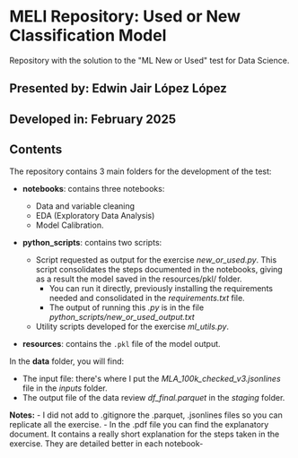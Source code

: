 # MELI Repository: Used or New Classification Model

Repository with the solution to the "ML New or Used" test for Data Science.

## Presented by: Edwin Jair López López

## Developed in: February 2025

## Contents

The repository contains 3 main folders for the development of the test:

- **notebooks**: contains three notebooks:
    - Data and variable cleaning
    - EDA (Exploratory Data Analysis)
    - Model Calibration.

- **python_scripts**: contains two scripts:
    - Script requested as output for the exercise *new_or_used.py*. This script consolidates the steps documented in the notebooks, giving as a result the model saved in the resources/pkl/ folder.
        - You can run it directly, previously installing the requirements needed and consolidated in the *requirements.txt* file.
        - The output of running this *.py* is in the file *python_scripts/new_or_used_output.txt* 
    - Utility scripts developed for the exercise *ml_utils.py*.

- **resources**: contains the `.pkl` file of the model output.

In the **data** folder, you will find:
- The input file: there's where I put the *MLA_100k_checked_v3.jsonlines* file in the *inputs* folder.
- The output file of the data review *df_final.parquet* in the *staging* folder.

**Notes:**
    - I did not add to .gitignore the .parquet, .jsonlines files so you can replicate all the exercise.
    - In the .pdf file you can find the explanatory document. It contains a really short explanation for the steps taken in the exercise. They are detailed better in each notebook-

